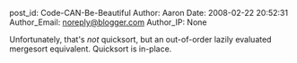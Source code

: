 post_id: Code-CAN-Be-Beautiful
Author: Aaron
Date: 2008-02-22 20:52:31
Author_Email: noreply@blogger.com
Author_IP: None

Unfortunately, that's _not_ quicksort, but an out-of-order lazily evaluated
mergesort equivalent.  Quicksort is in-place.

